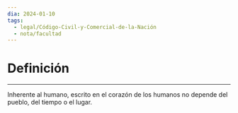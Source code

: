 ```yaml
---
dia: 2024-01-10
tags:
  - legal/Código-Civil-y-Comercial-de-la-Nación
  - nota/facultad
---
```

# Definición
---
Inherente al humano, escrito en el corazón de los humanos no depende del pueblo, del tiempo o el lugar.